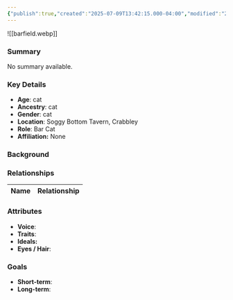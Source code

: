 ```yaml
---
{"publish":true,"created":"2025-07-09T13:42:15.000-04:00","modified":"2025-07-09T13:47:42.000-04:00","cssclasses":""}
---
```



![[barfield.webp]]
### Summary
No summary available.

### Key Details
- **Age**: cat
- **Ancestry**: cat
- **Gender**: cat
- **Location**: Soggy Bottom Tavern, Crabbley
- **Role**: Bar Cat
- **Affiliation:** None

### Background


### Relationships

| Name  | Relationship |
| ----- | ------------ |

### Attributes
- **Voice**:
- **Traits**:  
- **Ideals:**
- **Eyes / Hair**:  

### Goals
- **Short-term**:  
- **Long-term**:  
